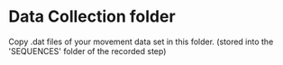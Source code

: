 # Data Collection folder
Copy .dat files of your movement data set in this folder. (stored into the 'SEQUENCES' folder of the recorded step)

